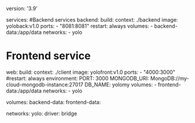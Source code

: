 version: '3.9'

services:
#Backend services
  backend:
    build:
      context: ./backend
    image: yoloback:v1.0
    ports:
      - "8081:8081"
    restart: always
    volumes:
      - backend-data:/app/data
    networks:
      - yolo

  # Frontend service
  web:
    build:
      context: ./client
    image: yolofront:v1.0
    ports:
      - "4000:3000"
    #restart: always
    environment:
      PORT: 3000
      MONGODB_URI: MongoDB://my-cloud-mongodb-instance:27017 
      DB_NAME: yolomy
    volumes:
      - frontend-data:/app/data
    networks:
      - yolo

volumes:
  backend-data:
  frontend-data:

networks:
  yolo:
    driver: bridge